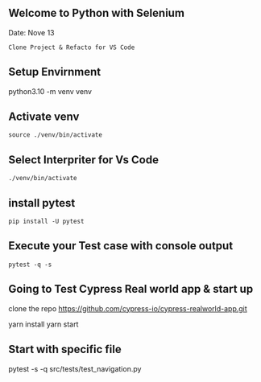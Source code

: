 ## Welcome to Python with Selenium

Date: Nove 13

    Clone Project & Refacto for VS Code

## Setup Envirnment

python3.10 -m venv venv

## Activate venv

    source ./venv/bin/activate

## Select Interpriter for Vs Code

    ./venv/bin/activate

## install pytest

    pip install -U pytest

## Execute your Test case with console output

    pytest -q -s

## Going to Test Cypress Real world app & start up

clone the repo https://github.com/cypress-io/cypress-realworld-app.git

yarn install
yarn start

## Start with specific file

pytest -s -q src/tests/test_navigation.py
